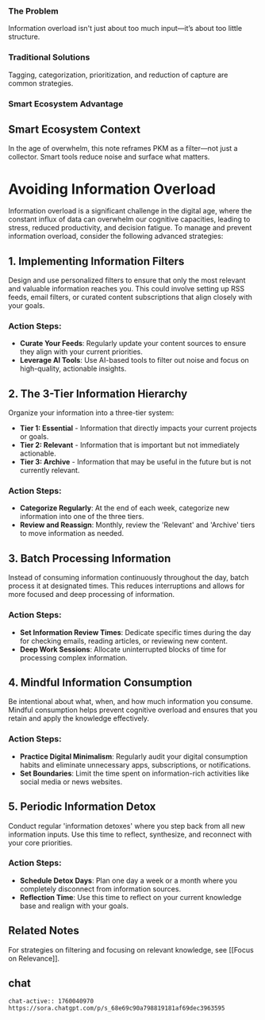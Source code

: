 ### The Problem
Information overload isn't just about too much input—it’s about too little structure.

### Traditional Solutions
Tagging, categorization, prioritization, and reduction of capture are common strategies.

### Smart Ecosystem Advantage

## Smart Ecosystem Context
In the age of overwhelm, this note reframes PKM as a filter—not just a collector. Smart tools reduce noise and surface what matters.


# Avoiding Information Overload

Information overload is a significant challenge in the digital age, where the constant influx of data can overwhelm our cognitive capacities, leading to stress, reduced productivity, and decision fatigue. To manage and prevent information overload, consider the following advanced strategies:


## 1. **Implementing Information Filters**

Design and use personalized filters to ensure that only the most relevant and valuable information reaches you. This could involve setting up RSS feeds, email filters, or curated content subscriptions that align closely with your goals.


### Action Steps:
- **Curate Your Feeds**: Regularly update your content sources to ensure they align with your current priorities.
- **Leverage AI Tools**: Use AI-based tools to filter out noise and focus on high-quality, actionable insights.


## 2. **The 3-Tier Information Hierarchy**

Organize your information into a three-tier system:
- **Tier 1: Essential** - Information that directly impacts your current projects or goals.
- **Tier 2: Relevant** - Information that is important but not immediately actionable.
- **Tier 3: Archive** - Information that may be useful in the future but is not currently relevant.


### Action Steps:
- **Categorize Regularly**: At the end of each week, categorize new information into one of the three tiers.
- **Review and Reassign**: Monthly, review the 'Relevant' and 'Archive' tiers to move information as needed.


## 3. **Batch Processing Information**

Instead of consuming information continuously throughout the day, batch process it at designated times. This reduces interruptions and allows for more focused and deep processing of information.


### Action Steps:
- **Set Information Review Times**: Dedicate specific times during the day for checking emails, reading articles, or reviewing new content.
- **Deep Work Sessions**: Allocate uninterrupted blocks of time for processing complex information.


## 4. **Mindful Information Consumption**

Be intentional about what, when, and how much information you consume. Mindful consumption helps prevent cognitive overload and ensures that you retain and apply the knowledge effectively.


### Action Steps:
- **Practice Digital Minimalism**: Regularly audit your digital consumption habits and eliminate unnecessary apps, subscriptions, or notifications.
- **Set Boundaries**: Limit the time spent on information-rich activities like social media or news websites.


## 5. **Periodic Information Detox**

Conduct regular 'information detoxes' where you step back from all new information inputs. Use this time to reflect, synthesize, and reconnect with your core priorities.


### Action Steps:
- **Schedule Detox Days**: Plan one day a week or a month where you completely disconnect from information sources.
- **Reflection Time**: Use this time to reflect on your current knowledge base and realign with your goals.


## Related Notes

For strategies on filtering and focusing on relevant knowledge, see [[Focus on Relevance]].


## chat
```smart-chatgpt
chat-active:: 1760040970 https://sora.chatgpt.com/p/s_68e69c90a798819181af69dec3963595

```
